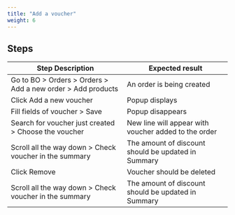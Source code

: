 ```yaml
---
title: "Add a voucher"
weight: 6
---
```

## Steps
| Step Description | Expected result |
| ----- | ----- |
| Go to BO > Orders > Orders > Add a new order > Add products | An order is being created |
| Click Add a new voucher | Popup displays |
| Fill fields of voucher > Save | Popup disappears |
| Search for voucher just created > Choose the voucher | New line will appear with voucher added to the order |
| Scroll all the way down > Check voucher in the summary | The amount of discount should be updated in Summary |
| Click Remove | Voucher should be deleted |
| Scroll all the way down > Check voucher in the summary | The amount of discount should be updated in Summary |
